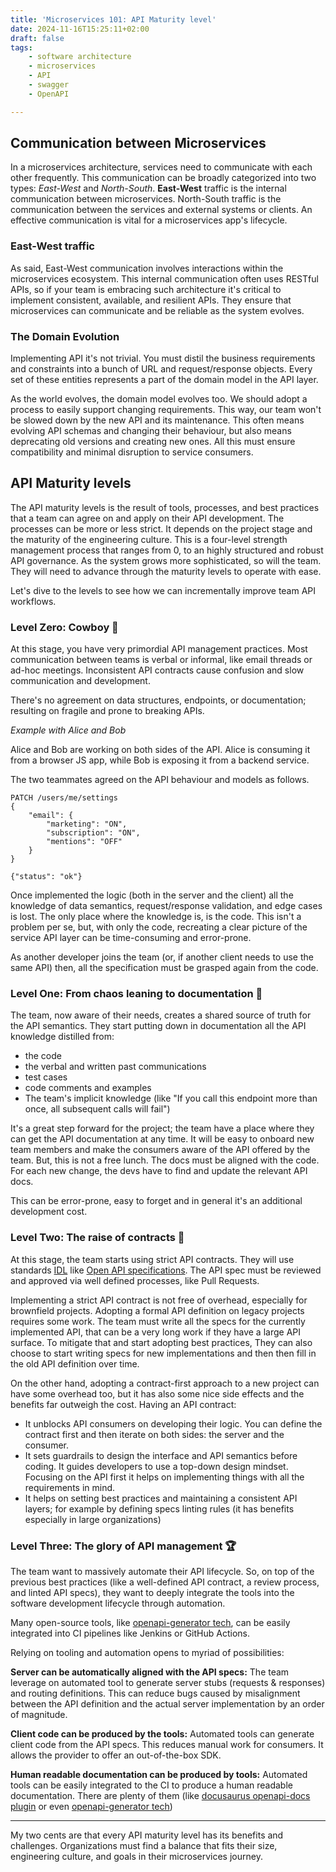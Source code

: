 ```yaml
---
title: 'Microservices 101: API Maturity level'
date: 2024-11-16T15:25:11+02:00
draft: false
tags:
    - software architecture
    - microservices
    - API
    - swagger
    - OpenAPI

---
```


## Communication between Microservices

In a microservices architecture, services need to communicate with each other frequently. This communication can be broadly categorized into two types: *East-West* and *North-South*.
**East-West** traffic is the internal communication between microservices. North-South traffic is the communication between the services and external systems or clients.
An effective communication is vital for a microservices app's lifecycle.

### East-West traffic

As said, East-West communication involves interactions within the microservices ecosystem. This internal communication often uses RESTful APIs, so if your team is embracing such architecture it's critical to implement consistent, available, and resilient APIs. They ensure that microservices can communicate and be reliable as the system evolves.

### The Domain Evolution

Implementing API it's not trivial. You must distil the business requirements and constraints into a bunch of URL and request/response objects.
Every set of these entities represents a part of the domain model in the API layer.

As the world evolves, the domain model evolves too. We should adopt a process to easily support changing requirements. This way, our team won't be slowed down by the new API and its maintenance. This often means evolving API schemas and changing their behaviour, but also means deprecating old versions and creating new ones. All this must ensure compatibility and minimal disruption to service consumers.

## API Maturity levels

The API maturity levels is the result of tools, processes, and best practices that a team can agree on and apply on their API development. The processes can be more or less strict. It depends on the project stage and the maturity of the engineering culture.
This is a four-level strength management process that ranges from 0, to an highly structured and robust API governance.
As the system grows more sophisticated, so will the team. They will need to advance through the maturity levels to operate with ease.

Let's dive to the levels to see how we can incrementally improve team API workflows.

### Level Zero: Cowboy 🤠

At this stage, you have very primordial API management practices. Most communication between teams is verbal or informal, like email threads or ad-hoc meetings. Inconsistent API contracts cause confusion and slow communication and development.

There's no agreement on data structures, endpoints, or documentation; resulting on fragile and prone to breaking APIs.

*Example with Alice and Bob*

Alice and Bob are working on both sides of the API. Alice is consuming it from a browser JS app, while Bob is exposing it from a backend service.

The two teammates agreed on the API behaviour and models as follows.

```
PATCH /users/me/settings
{
	"email": {
		"marketing": "ON",
		"subscription": "ON",
		"mentions": "OFF"
	}
}

{"status": "ok"}
``` 

Once implemented the logic (both in the server and the client) all the knowledge of data semantics, request/response validation, and edge cases is lost. The only place where the knowledge is, is the code.
This isn't a problem per se, but, with only the code, recreating a clear picture of the service API layer can be time-consuming and error-prone.

As another developer joins the team (or, if another client needs to use the same API) then, all the specification must be grasped again from the code.

### Level One: From chaos leaning to documentation 📜

The team, now aware of their needs, creates a shared source of truth for the API semantics.
They start putting down in documentation all the API knowledge distilled from:

- the code
- the verbal and written past communications
- test cases
- code comments and examples
- The team's implicit knowledge (like "If you call this endpoint more than once, all subsequent calls will fail")

It's a great step forward for the project; the team have a place where they can get the API documentation at any time. It will be easy to onboard new team members and make the consumers aware of the API offered by the team.
But, this is not a free lunch. The docs must be aligned with the code. For each new change, the devs have to find and update the relevant API docs.

This can be error-prone, easy to forget and in general it's an additional development cost.

### Level Two: The raise of contracts 🤝

At this stage, the team starts using strict API contracts. They will use standards [IDL](https://en.wikipedia.org/wiki/Interface_description_language) like [Open API specifications](https://www.openapis.org/what-is-openapi). The API spec must be reviewed and approved via well defined processes, like Pull Requests.

Implementing a strict API contract is not free of overhead, especially for brownfield projects.
Adopting a formal API definition on legacy projects requires some work. The team must write all the specs for the currently implemented API, that can be a very long work if they have a large API surface.
To mitigate that and start adopting best practices, They can also choose to start writing specs for new implementations and then then fill in the old API definition over time.

On the other hand, adopting a contract-first approach to a new project can have some overhead too, but it has also some nice side effects and the benefits far outweigh the cost.
Having an API contract:

- It unblocks API consumers on developing their logic. You can define the contract first and then iterate on both sides: the server and the consumer.
- It sets guardrails to design the interface and API semantics before coding. It guides developers to use a top-down design mindset. Focusing on the API first it helps on implementing things with all the requirements in mind.
- It helps on setting best practices and maintaining a consistent API layers; for example by defining specs linting rules (it has benefits especially in large organizations)

### Level Three: The glory of API management 🏆

The team want to massively automate their API lifecycle. So, on top of the previous best practices (like a well-defined API contract, a review process, and linted API specs), they want to deeply integrate the tools into the software development lifecycle through automation.

Many open-source tools, like [openapi-generator tech](https://openapi-generator.tech), can be easily integrated into CI pipelines like Jenkins or GitHub Actions.

Relying on tooling and automation opens to myriad of possibilities:

**Server can be automatically aligned with the API specs:** The team leverage on automated tool to generate server stubs (requests & responses) and routing definitions.
This can reduce bugs caused by misalignment between the API definition and the actual server implementation by an order of magnitude.

**Client code can be produced by the tools:** Automated tools can generate client code from the API specs. This reduces manual work for consumers. It allows the provider to offer an out-of-the-box SDK.

**Human readable documentation can be produced by tools:** Automated tools can be easily integrated to the CI to produce a human readable documentation. There are plenty of them (like [docusaurus openapi-docs plugin](https://github.com/PaloAltoNetworks/docusaurus-openapi-docs) or even [openapi-generator tech](https://openapi-generator.tech))

---

My two cents are that every API maturity level has its benefits and challenges. Organizations must find a balance that fits their size, engineering culture, and goals in their microservices journey.
